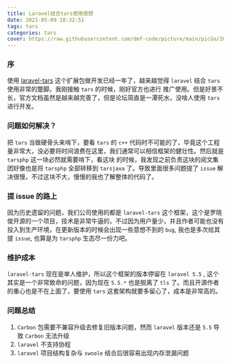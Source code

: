 ```yaml
---
title: Laravel结合tars使用感想
date: 2021-05-09 18:32:51
tags: tars
categories: tars
cover: https://raw.githubusercontent.com/dmf-code/picture/main/picGo/20210509185102.png
---
```


### 序

使用 [laravel-tars](https://github.com/luoxiaojun1992/laravel-tars) 这个扩展包做开发已经一年了，越来越觉得 `laravel` 结合 `tars` 使用非常的蹩脚。我刚接触 `tars` 的时候，刚好官方也进行
推广使用。但是好景不长，官方文档虽然是越来越完善了，但是论坛简直是一潭死水，没啥人使用 `tars` 进行开发。

### 问题如何解决？

把 `tars` 当做硬骨头来啃下，要看 `tars` 的 `c++` 代码时不可能的了，毕竟这个工程量非常大，没必要将时间浪费在这里，我们通常可以相信框架的健壮性。然后就是 `tarsphp` 这一块必然就需要啃下，看这块
的时候，我发现之前负责这块的阅文集团好像也是将 `tarsphp` 全部转移到 `tarsjava` 了。导致里面很多问题提了 `issue` 解决很慢，不过这块不大，慢慢的我也了解整体的代码了。

### 提 issue 的路上

因为历史遗留的问题，我们公司使用的都是 `laravel-tars` 这个框架，这个是罗晓俊开源的一个项目，技术是非常牛逼的，不过因为用户量少，并且作者可能也没有投入到生产环境，在更新版本的时候会出现一些意想不到的 `bug`, 我也是多次给其提 `issue`, 也算是为 `tarsphp` 生态尽一份力吧。

### 维护成本

 `laravel-tars` 现在是单人维护，所以这个框架的版本停留在 `laravel 5.5` , 这个其实是一个非常致命的问题，因为现在 `5.5.*` 也是脱离了 `tls` 了。而且开源作者的重心也是不在上面了，要使用 `tars` 这套架构就要多留心了，成本是非常高的。

### 问题总结
1. `Carbon` 包需要不兼容升级去修复旧版本问题，然而 `laravel` 版本还是 `5.5` 导致 `Carbon` 无法升级
2. `laravel` 不支持协程
3. `laravel` 项目结构复杂与 `swoole` 结合后很容易出现内存泄漏问题




